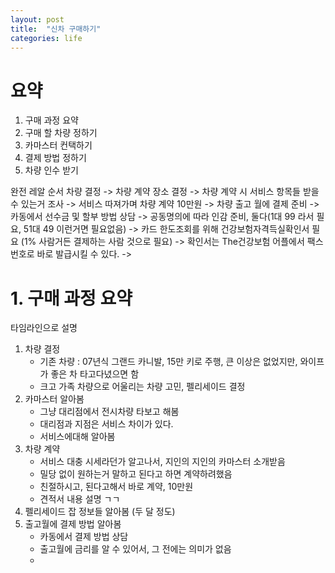 ```yaml
---
layout: post
title:  "신차 구매하기"
categories: life
---
```


# 요약
1. 구매 과정 요약
2. 구매 할 차량 정하기
3. 카마스터 컨택하기
4. 결제 방법 정하기
5. 차량 인수 받기
   <br>








완전 레알 순서
차량 결정 -> 차량 계약 장소 결정 -> 차량 계약 시 서비스 항목들 받을 수 있는거 조사
-> 서비스 따져가며 차량 계약 10만원 -> 차량 출고 월에 결제 준비 -> 카동에서 선수금 및 할부 방법 상담
-> 공동명의에 따라 인감 준비, 둘다(1대 99 라서 필요, 51대 49 이런거면 필요없음) -> 카드 한도조회를 위해 건강보험자격득실확인서 필요 (1% 사람거든 결제하는 사람 것으로 필요)
-> 확인서는 The건강보험 어플에서 팩스번호로 바로 발급시킬 수 있다. -> 


# 1. 구매 과정 요약

타임라인으로 설명

1. 차량 결정
   - 기존 차량 : 07년식 그랜드 카니발, 15만 키로 주행, 큰 이상은 없었지만, 와이프가 좋은 차 타고다녔으면 함
   - 크고 가족 차량으로 어울리는 차량 고민, 펠리세이드 결정
2. 카마스터 알아봄
   - 그냥 대리점에서 전시차량 타보고 해봄
   - 대리점과 지점은 서비스 차이가 있다.
   - 서비스에대해 알아봄
3. 차량 계약
   - 서비스 대충 시세라던가 알고나서, 지인의 지인의 카마스터 소개받음
   - 밀당 없이 원하는거 말하고 된다고 하면 계약하려했음
   - 친절하시고, 된다고해서 바로 계약, 10만원
   - 견적서 내용 설명 ㄱㄱ
4. 펠리세이드 잡 정보들 알아봄 (두 달 정도)
5. 출고월에 결제 방법 알아봄
   - 카동에서 결제 방법 상담
   - 출고월에 금리를 알 수 있어서, 그 전에는 의미가 없음
   - 

